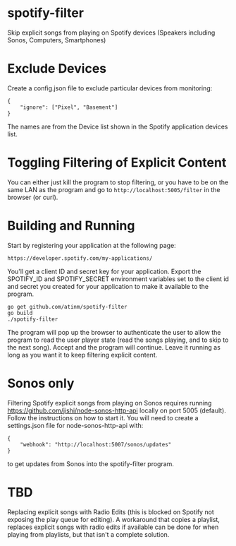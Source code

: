 # spotify-filter
Skip explicit songs from playing on Spotify devices (Speakers including Sonos, Computers, Smartphones)

# Exclude Devices
Create a config.json file to exclude particular devices from
monitoring:

    {
        "ignore": ["Pixel", "Basement"]
    }

The names are from the Device list shown in the Spotify application
devices list.

# Toggling Filtering of Explicit Content

You can either just kill the program to stop filtering, or you have to
be on the same LAN as the program and go to
`http://localhost:5005/filter` in the browser (or curl).

# Building and Running

Start by registering your application at the following page:

    https://developer.spotify.com/my-applications/

You'll get a client ID and secret key for your application. Export the
SPOTIFY_ID and SPOTIFY_SECRET environment variables set to the client
id and secret you created for your application to make it available to
the program.

    go get github.com/atinm/spotify-filter
    go build
    ./spotify-filter

The program will pop up the browser to authenticate the user to allow
the program to read the user player state (read the songs playing, and
to skip to the next song). Accept and the program will continue. Leave
it running as long as you want it to keep filtering explicit content.

# Sonos only

Filtering Spotify explicit songs from playing on Sonos requires
running https://github.com/jishi/node-sonos-http-api locally on port
5005 (default). Follow the instructions on how to start it. You will
need to create a settings.json file for node-sonos-http-api with:

    {
        "webhook": "http://localhost:5007/sonos/updates"
    }

to get updates from Sonos into the spotify-filter program.

# TBD

Replacing explicit songs with Radio Edits (this is blocked on Spotify not exposing the play queue for editing). A workaround that copies a playlist, replaces explicit songs with radio edits if available can be done for when playing from playlists, but that isn't a complete solution.

